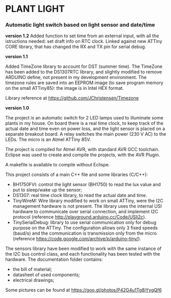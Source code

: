 # PLANT LIGHT 
### Automatic light switch based on light sensor and date/time
**version 1.2**
Added function to set time from an external input, with all the istructions needed: set draft info on RTC clock.
Linked against new ATTiny CORE library, that has changed the RX and TX pin for serial debug.

**version 1.1**

Added TimeZone library to account for DST (summer time). The TimeZone has been added to the DS1307RTC library,
and slightly modified to remove ARDUINO define, not present in my development environment. 
The timezone rules are saved into an EEPROM image (to save program memory on the small ATTiny85): the image is in 
Intel HEX format.

Library reference at https://github.com/JChristensen/Timezone

**version 1.0**

The project is an automatic switch for 2 LED lamps used to illuminate 
some plants in my house. On board there is a real time clock, to keep track of 
the actual date and time even on power loss, and the light sensor is placed 
on a separate breakout board. A relay switches the main power (230 V AC) to 
the LEDs. The micro is an Atmel ATTiny 85V.

The project is compiled for Atmel AVR, with standard AVR GCC toolchain. 
Eclipse was used to create and compile the projects, with the AVR Plugin.

A makefile is available to compile without Eclispe. 

This project consists of a main C++ file and some libraries (C/C++):

* BH1750FVI: control the light sensor (BH1750) to read the lux value and 
  put to sleep/wake up the sensor;
* DS1307: real time clock library, to read the actual date and time.
* TinyWireM: Wire library modified to work on small ATTiny, were the I2C management 
  hardware is not present. The library uses the internal USI hardware to communicate 
  over serial connection, and implement I2C protocol (reference http://playground.arduino.cc/Code/USIi2c).
* TinySerialDebug: library to use serial communication only for debug purpose 
  on the ATTiny. The configuration allows only 3 fixed speeds (baud/s) and the 
  communication is transmission only from the micro (reference https://code.google.com/archive/p/arduino-tiny/).

The sensors library have been modified to work with the same instance of the 
I2C bus control class, and each functionality has been tested with the hardware. 
The documentation folder contains:

* the bill of material;
* datasheet of used components;
* electrical drawings;

Some pictures can be found at https://goo.gl/photos/P42G4u1Tg8iYygQf6 
